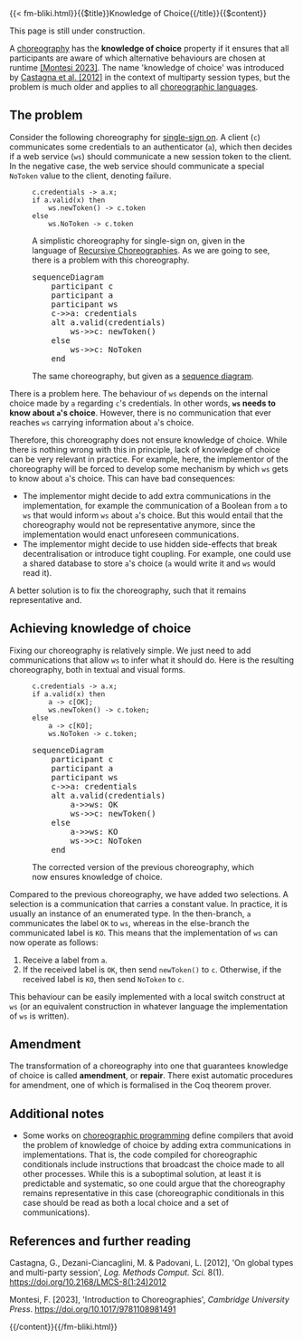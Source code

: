 <!-- --> {{< fm-bliki.html}}{{$title}}Knowledge of Choice{{/title}}{{$content}}

This page is still under construction.

A [choreography](Choreography) has the **knowledge of choice** property if it ensures that all participants are aware of which alternative behaviours are chosen at runtime [[Montesi 2023]](#M23). The name 'knowledge of choice' was introduced by [Castagna et al. [2012]](#CDP12) in the context of multiparty session types, but the problem is much older and applies to all [choreographic languages](ChoreographicLanguage).

## The problem

Consider the following choreography for [single-sign on](https://en.wikipedia.org/wiki/Single_sign-on). A client (`c`) communicates some credentials to an authenticator (`a`), which then decides if a web service (`ws`) should communicate a new session token to the client. In the negative case, the web service should communicate a special `NoToken` value to the client, denoting failure.


<figure class="fm-figure">

```
c.credentials -> a.x;
if a.valid(x) then
	ws.newToken() -> c.token
else
	ws.NoToken -> c.token
```

<figcaption>

A simplistic choreography for single-sign on, given in the language of [Recursive Choreographies](ChoreographicLanguage#RecursiveChoreographies). As we are going to see, there is a problem with this choreography.
</figcaption>
</figure>

<figure class="fm-figure">

<pre class="mermaid">
sequenceDiagram
	participant c
	participant a
	participant ws
	c->>a: credentials
	alt a.valid(credentials)
		ws->>c: newToken()
	else
		ws->>c: NoToken
	end
</pre>

<figcaption>

The same choreography, but given as a [sequence diagram](ChoreographicLanguage#SequenceDiagram).
</figcaption>
</figure>

There is a problem here. The behaviour of `ws` depends on the internal choice made by `a` regarding `c`'s credentials.
In other words, **`ws` needs to know about `a`'s choice**.
However, there is no communication that ever reaches `ws` carrying information about `a`'s choice.

Therefore, this choreography does not ensure knowledge of choice.
While there is nothing wrong with this in principle, lack of knowledge of choice can be very relevant in practice. For example, here, the implementor of the choreography will be forced to develop some mechanism by which `ws` gets to know about `a`'s choice. This can have bad consequences:
- The implementor might decide to add extra communications in the implementation, for example the communication of a Boolean from `a` to `ws` that would inform `ws` about `a`'s choice. But this would entail that the choreography would not be representative anymore, since the implementation would enact unforeseen communications.
- The implementor might decide to use hidden side-effects that break decentralisation or introduce tight coupling. For example, one could use a shared database to store `a`'s choice (`a` would write it and `ws` would read it).

A better solution is to fix the choreography, such that it remains representative and.

## Achieving knowledge of choice

Fixing our choreography is relatively simple. We just need to add communications that allow `ws` to infer what it should do. Here is the resulting choreography, both in textual and visual forms.

<figure class="fm-figure">

```
c.credentials -> a.x;
if a.valid(x) then
	a -> c[OK];
	ws.newToken() -> c.token;
else
	a -> c[KO];
	ws.NoToken -> c.token;
```

<pre class="mermaid text-center">
sequenceDiagram
	participant c
	participant a
	participant ws
	c->>a: credentials
	alt a.valid(credentials)
		a->>ws: OK
		ws->>c: newToken()
	else
		a->>ws: KO
		ws->>c: NoToken
	end
</pre>

<figcaption>

The corrected version of the previous choreography, which now ensures knowledge of choice.
</figcaption>
</figure>

Compared to the previous choreography, we have added two selections.
A selection is a communication that carries a constant value. In practice, it is usually an instance of an enumerated type.
In the then-branch, `a` communicates the label `OK` to `ws`, whereas in the else-branch the communicated label is `KO`.
This means that the implementation of `ws` can now operate as follows:
1. Receive a label from `a`.
2. If the received label is `OK`, then send `newToken()` to `c`. Otherwise, if the received label is `KO`, then send `NoToken` to `c`.

This behaviour can be easily implemented with a local switch construct at `ws` (or an equivalent construction in whatever language the implementation of `ws` is written).

## Amendment

The transformation of a choreography into one that guarantees knowledge of choice is called **amendment**, or **repair**.
There exist automatic procedures for amendment, one of which is formalised in the Coq theorem prover.

## Additional notes

- Some works on [choreographic programming](ChoreographicProgramming) define compilers that avoid the problem of knowledge of choice by adding extra communications in implementations. That is, the code compiled for choreographic conditionals include instructions that broadcast the choice made to all other processes. While this is a suboptimal solution, at least it is predictable and systematic, so one could argue that the choreography remains representative in this case (choreographic conditionals in this case should be read as both a local choice and a set of communications).

## References and further reading

<a id="CDP12"></a>Castagna, G., Dezani-Ciancaglini, M. & Padovani, L. [2012], 'On global types and multi-party session', _Log. Methods Comput. Sci._ 8(1). <https://doi.org/10.2168/LMCS-8(1:24)2012>

<a id="M23"></a>Montesi, F. [2023], 'Introduction to Choreographies', _Cambridge University Press_. <https://doi.org/10.1017/9781108981491>

<!-- --> {{/content}}{{/fm-bliki.html}}
